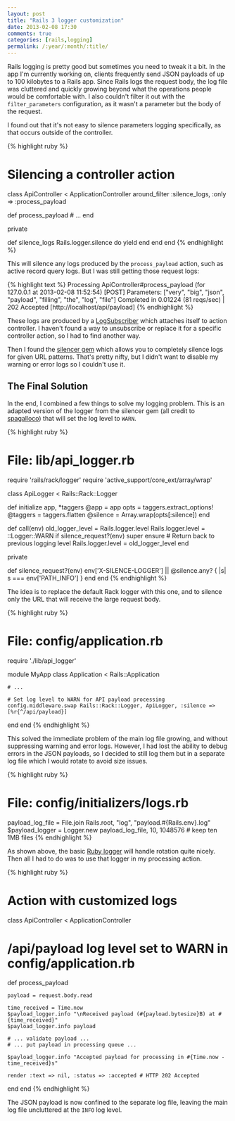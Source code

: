 ```yaml
---
layout: post
title: "Rails 3 logger customization"
date: 2013-02-08 17:30
comments: true
categories: [rails,logging]
permalink: /:year/:month/:title/
---
```


Rails logging is pretty good but sometimes you need to tweak it a bit. In the
app I'm currently working on, clients frequently send JSON payloads of up to 100
kilobytes to a Rails app. Since Rails logs the request body, the log file was
cluttered and quickly growing beyond what the operations people would be
comfortable with. I also couldn't filter it out with the `filter_parameters`
configuration, as it wasn't a parameter but the body of the request.

<!-- more -->

I found out that it's not easy to silence parameters logging specifically, as
that occurs outside of the controller.

{% highlight ruby %}
# Silencing a controller action
class ApiController < ApplicationController
  around_filter :silence_logs, :only => :process_payload

  def process_payload
    # ...
  end

  private

  def silence_logs
    Rails.logger.silence do
      yield
    end
  end
end
{% endhighlight %}

This will silence any logs produced by the `process_payload` action, such as
active record query logs. But I was still getting those request logs:

{% highlight text %}
Processing ApiController#process_payload (for 127.0.0.1 at 2013-02-08 11:52:54) [POST]
  Parameters: ["very", "big", "json", "payload", "filling", "the", "log", "file"]
Completed in 0.01224 (81 reqs/sec) | 202 Accepted [http://localhost/api/payload]
{% endhighlight %}

These logs are produced by a
[LogSubscriber](https://github.com/rails/rails/blob/v3.2.11/actionpack/lib/action_controller/log_subscriber.rb)
which attaches itself to action controller. I haven't found a way to unsubscribe
or replace it for a specific controller action, so I had to find another way.

Then I found the [silencer gem](https://github.com/spagalloco/silencer) which
allows you to completely silence logs for given URL patterns. That's pretty
nifty, but I didn't want to disable my warning or error logs so I couldn't use
it.

## The Final Solution

In the end, I combined a few things to solve my logging problem. This is an
adapted version of the logger from the silencer gem (all credit to
[spagalloco](https://github.com/spagalloco)) that will set the log level to
`WARN`.

{% highlight ruby %}
# File: lib/api_logger.rb

require 'rails/rack/logger'
require 'active_support/core_ext/array/wrap'

class ApiLogger < Rails::Rack::Logger

  def initialize app, *taggers
    @app = app
    opts = taggers.extract_options!
    @taggers = taggers.flatten
    @silence = Array.wrap(opts[:silence])
  end

  def call(env)
    old_logger_level   = Rails.logger.level
    Rails.logger.level = ::Logger::WARN if silence_request?(env)
    super
  ensure
    # Return back to previous logging level
    Rails.logger.level = old_logger_level
  end

  private

  def silence_request?(env)
    env['X-SILENCE-LOGGER'] || @silence.any? { |s| s === env['PATH_INFO'] }
  end
end
{% endhighlight %}

The idea is to replace the default Rack logger with this one, and to silence
only the URL that will receive the large request body.

{% highlight ruby %}
# File: config/application.rb

require './lib/api_logger'

module MyApp
  class Application < Rails::Application

    # ...

    # Set log level to WARN for API payload processing
    config.middleware.swap Rails::Rack::Logger, ApiLogger, :silence => [%r{^/api/payload}]
  end
end
{% endhighlight %}

This solved the immediate problem of the main log file growing, and without
suppressing warning and error logs. However, I had lost the ability to debug
errors in the JSON payloads, so I decided to still log them but in a separate
log file which I would rotate to avoid size issues.

{% highlight ruby %}
# File: config/initializers/logs.rb

payload_log_file = File.join Rails.root, "log", "payload.#{Rails.env}.log"
$payload_logger = Logger.new payload_log_file, 10, 1048576 # keep ten 1MB files
{% endhighlight %}

As shown above, the basic [Ruby
logger](http://www.ruby-doc.org/stdlib-1.9.3//libdoc/logger/rdoc/Logger.html)
will handle rotation quite nicely. Then all I had to do was to use that logger
in my processing action.

{% highlight ruby %}
# Action with customized logs
class ApiController < ApplicationController
  # /api/payload log level set to WARN in config/application.rb

  def process_payload

    payload = request.body.read

    time_received = Time.now
    $payload_logger.info "\nReceived payload (#{payload.bytesize}B) at #{time_received}"
    $payload_logger.info payload

    # ... validate payload ...
    # ... put payload in processing queue ...

    $payload_logger.info "Accepted payload for processing in #{Time.now - time_received}s"

    render :text => nil, :status => :accepted # HTTP 202 Accepted
  end
end
{% endhighlight %}

The JSON payload is now confined to the separate log file, leaving the main log
file uncluttered at the `INFO` log level.
